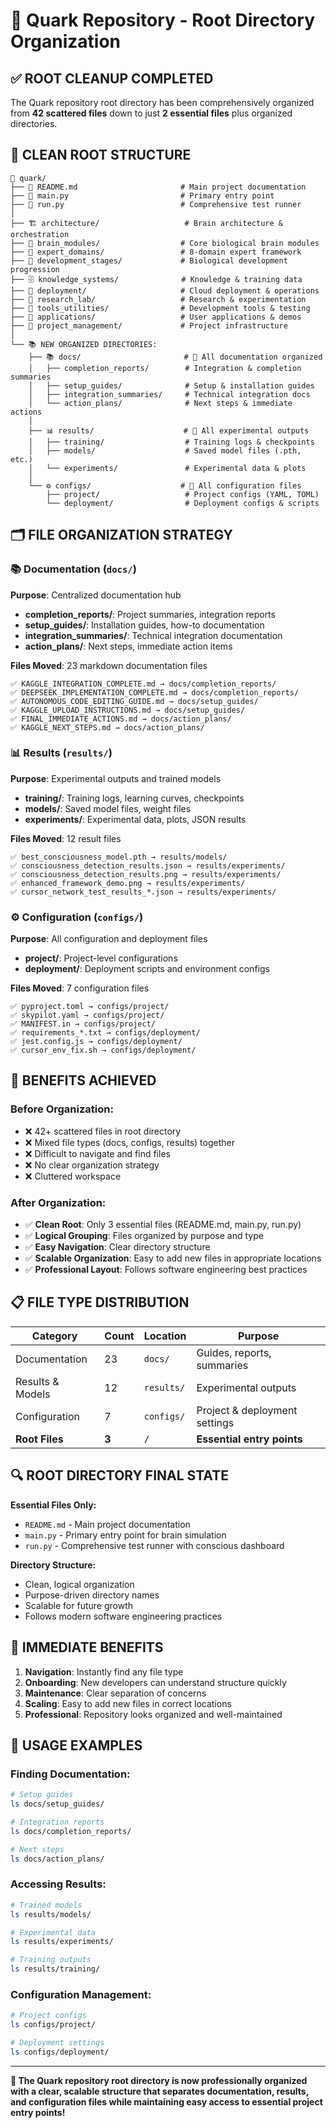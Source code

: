 # 🧠 Quark Repository - Root Directory Organization

## ✅ **ROOT CLEANUP COMPLETED**

The Quark repository root directory has been comprehensively organized from **42 scattered files** down to just **2 essential files** plus organized directories.

## 📁 **CLEAN ROOT STRUCTURE**

```
🧠 quark/
├── 📄 README.md                       # Main project documentation
├── 🚀 main.py                         # Primary entry point
├── 🧪 run.py                          # Comprehensive test runner
│
├── 🏗️ architecture/                   # Brain architecture & orchestration
├── 🧠 brain_modules/                  # Core biological brain modules
├── 🔬 expert_domains/                 # 8-domain expert framework
├── 🌱 development_stages/             # Biological development progression
├── 🗄️ knowledge_systems/              # Knowledge & training data
├── 🚀 deployment/                     # Cloud deployment & operations
├── 🧪 research_lab/                   # Research & experimentation
├── 🔧 tools_utilities/                # Development tools & testing
├── 🎯 applications/                   # User applications & demos
├── 📁 project_management/             # Project infrastructure
│
└── 📚 NEW ORGANIZED DIRECTORIES:
    ├── 📚 docs/                       # 📖 All documentation organized
    │   ├── completion_reports/        # Integration & completion summaries
    │   ├── setup_guides/              # Setup & installation guides
    │   ├── integration_summaries/     # Technical integration docs
    │   └── action_plans/              # Next steps & immediate actions
    │
    ├── 📊 results/                    # 🎯 All experimental outputs
    │   ├── training/                  # Training logs & checkpoints
    │   ├── models/                    # Saved model files (.pth, etc.)
    │   └── experiments/               # Experimental data & plots
    │
    └── ⚙️ configs/                    # 🔧 All configuration files
        ├── project/                   # Project configs (YAML, TOML)
        └── deployment/                # Deployment configs & scripts
```

## 🗂️ **FILE ORGANIZATION STRATEGY**

### 📚 **Documentation (`docs/`)**
**Purpose**: Centralized documentation hub
- **completion_reports/**: Project summaries, integration reports
- **setup_guides/**: Installation guides, how-to documentation
- **integration_summaries/**: Technical integration documentation
- **action_plans/**: Next steps, immediate action items

**Files Moved**: 23 markdown documentation files
```
✅ KAGGLE_INTEGRATION_COMPLETE.md → docs/completion_reports/
✅ DEEPSEEK_IMPLEMENTATION_COMPLETE.md → docs/completion_reports/
✅ AUTONOMOUS_CODE_EDITING_GUIDE.md → docs/setup_guides/
✅ KAGGLE_UPLOAD_INSTRUCTIONS.md → docs/setup_guides/
✅ FINAL_IMMEDIATE_ACTIONS.md → docs/action_plans/
✅ KAGGLE_NEXT_STEPS.md → docs/action_plans/
```

### 📊 **Results (`results/`)**
**Purpose**: Experimental outputs and trained models
- **training/**: Training logs, learning curves, checkpoints
- **models/**: Saved model files, weight files
- **experiments/**: Experimental data, plots, JSON results

**Files Moved**: 12 result files
```
✅ best_consciousness_model.pth → results/models/
✅ consciousness_detection_results.json → results/experiments/
✅ consciousness_detection_results.png → results/experiments/
✅ enhanced_framework_demo.png → results/experiments/
✅ cursor_network_test_results_*.json → results/experiments/
```

### ⚙️ **Configuration (`configs/`)**
**Purpose**: All configuration and deployment files
- **project/**: Project-level configurations
- **deployment/**: Deployment scripts and environment configs

**Files Moved**: 7 configuration files
```
✅ pyproject.toml → configs/project/
✅ skypilot.yaml → configs/project/
✅ MANIFEST.in → configs/project/
✅ requirements_*.txt → configs/deployment/
✅ jest.config.js → configs/deployment/
✅ cursor_env_fix.sh → configs/deployment/
```

## 🎯 **BENEFITS ACHIEVED**

### **Before Organization:**
- ❌ 42+ scattered files in root directory
- ❌ Mixed file types (docs, configs, results) together
- ❌ Difficult to navigate and find files
- ❌ No clear organization strategy
- ❌ Cluttered workspace

### **After Organization:**
- ✅ **Clean Root**: Only 3 essential files (README.md, main.py, run.py)
- ✅ **Logical Grouping**: Files organized by purpose and type
- ✅ **Easy Navigation**: Clear directory structure
- ✅ **Scalable Organization**: Easy to add new files in appropriate locations
- ✅ **Professional Layout**: Follows software engineering best practices

## 📋 **FILE TYPE DISTRIBUTION**

| Category | Count | Location | Purpose |
|----------|-------|----------|---------|
| Documentation | 23 | `docs/` | Guides, reports, summaries |
| Results & Models | 12 | `results/` | Experimental outputs |
| Configuration | 7 | `configs/` | Project & deployment settings |
| **Root Files** | **3** | **`/`** | **Essential entry points** |

## 🔍 **ROOT DIRECTORY FINAL STATE**

**Essential Files Only:**
- `README.md` - Main project documentation
- `main.py` - Primary entry point for brain simulation
- `run.py` - Comprehensive test runner with conscious dashboard

**Directory Structure:**
- Clean, logical organization
- Purpose-driven directory names
- Scalable for future growth
- Follows modern software engineering practices

## 🚀 **IMMEDIATE BENEFITS**

1. **Navigation**: Instantly find any file type
2. **Onboarding**: New developers can understand structure quickly
3. **Maintenance**: Clear separation of concerns
4. **Scaling**: Easy to add new files in correct locations
5. **Professional**: Repository looks organized and well-maintained

## 📝 **USAGE EXAMPLES**

### Finding Documentation:
```bash
# Setup guides
ls docs/setup_guides/

# Integration reports  
ls docs/completion_reports/

# Next steps
ls docs/action_plans/
```

### Accessing Results:
```bash
# Trained models
ls results/models/

# Experimental data
ls results/experiments/

# Training outputs
ls results/training/
```

### Configuration Management:
```bash
# Project configs
ls configs/project/

# Deployment settings
ls configs/deployment/
```

---

**🎉 The Quark repository root directory is now professionally organized with a clear, scalable structure that separates documentation, results, and configuration files while maintaining easy access to essential project entry points!**
